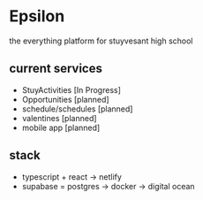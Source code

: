 # Epsilon

the everything platform for stuyvesant high school

## current services

- StuyActivities [In Progress]
- Opportunities [planned]
- schedule/schedules [planned]
- valentines [planned]
- mobile app [planned]

## stack

- typescript + react -> netlify
- supabase = postgres -> docker -> digital ocean
